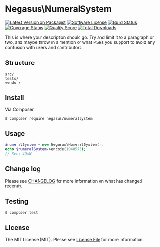 # Negasus\NumeralSystem

[![Latest Version on Packagist][ico-version]][link-packagist]
[![Software License][ico-license]](LICENSE.md)
[![Build Status][ico-travis]][link-travis]
[![Coverage Status][ico-scrutinizer]][link-scrutinizer]
[![Quality Score][ico-code-quality]][link-code-quality]
[![Total Downloads][ico-downloads]][link-downloads]

This is where your description should go. Try and limit it to a paragraph or two, and maybe throw in a mention of what
PSRs you support to avoid any confusion with users and contributors.

## Structure

```
src/
tests/
vendor/
```


## Install

Via Composer

``` bash
$ composer require negasus/numeralsystem
```

## Usage

``` php
$numeralSystem = new Negasus\NumeralSystem();
echo $numeralSystem->encode(1048576);
// See: 4OmW
```

## Change log

Please see [CHANGELOG](CHANGELOG.md) for more information on what has changed recently.

## Testing

``` bash
$ composer test
```

## License

The MIT License (MIT). Please see [License File](LICENSE.md) for more information.

[ico-version]: https://img.shields.io/packagist/v/negasus/numeralsystem.svg?style=flat-square
[ico-license]: https://img.shields.io/badge/license-MIT-brightgreen.svg?style=flat-square
[ico-travis]: https://img.shields.io/travis/negasus/numeralsystem/master.svg?style=flat-square
[ico-scrutinizer]: https://img.shields.io/scrutinizer/coverage/g/negasus/numeralsystem.svg?style=flat-square
[ico-code-quality]: https://img.shields.io/scrutinizer/g/negasus/numeralsystem.svg?style=flat-square
[ico-downloads]: https://img.shields.io/packagist/dt/negasus/numeralsystem.svg?style=flat-square

[link-packagist]: https://packagist.org/packages/negasus/numeralsystem
[link-travis]: https://travis-ci.org/negasus/numeralsystem
[link-scrutinizer]: https://scrutinizer-ci.com/g/negasus/numeralsystem/code-structure
[link-code-quality]: https://scrutinizer-ci.com/g/negasus/numeralsystem
[link-downloads]: https://packagist.org/packages/negasus/numeralsystem
[link-author]: https://github.com/negasus
